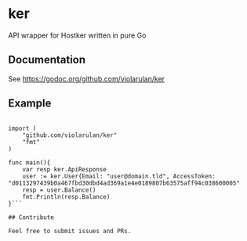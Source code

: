 # ker

API wrapper for Hostker written in pure Go

## Documentation

See https://godoc.org/github.com/violarulan/ker

## Example

```package main

import (
    "github.com/violarulan/ker"
    "fmt"
)

func main(){
    var resp ker.ApiResponse
    user := ker.User{Email: "user@domain.tld", AccessToken: "d0113297439b0a467fbd30dbd4ad369a1e4e0189807b63575aff94c038600005"
    resp = user.Balance()
    fmt.Println(resp.Balance)
}```

## Contribute

Feel free to submit issues and PRs.
